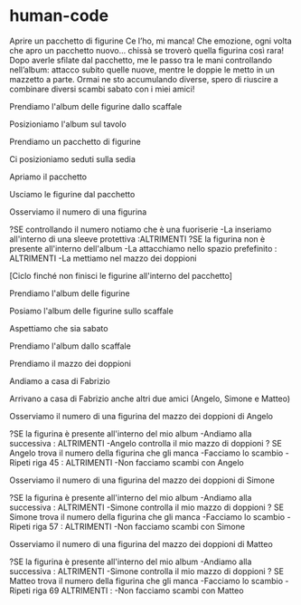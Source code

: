 # human-code

Aprire un pacchetto di figurine
Ce l’ho, mi manca!
Che emozione, ogni volta che apro un pacchetto nuovo... chissà se troverò quella figurina così rara!
Dopo averle sfilate dal pacchetto, me le passo tra le mani controllando nell’album: attacco subito quelle nuove, mentre le doppie le metto in un mazzetto a parte. Ormai ne sto accumulando diverse, spero di riuscire a combinare diversi scambi sabato con i miei amici! 

<!-- Preparazione postazione sbusto -->

Prendiamo l'album delle figurine dallo scaffale

Posizioniamo l'album sul tavolo

Prendiamo un pacchetto di figurine

Ci posizioniamo seduti sulla sedia

<!-- /Preparazione postazione sbusto -->

<!-- Apertura pacchetto -->

Apriamo il pacchetto

Usciamo le figurine dal pacchetto

Osserviamo il numero di una figurina

?SE controllando il numero notiamo che è una fuoriserie
    -La inseriamo all'interno di una sleeve protettiva
:ALTRIMENTI
    ?SE la figurina non è presente all'interno dell'album
        -La attacchiamo nello spazio prefefinito
    : ALTRIMENTI
        -La mettiamo nel mazzo dei doppioni

[Ciclo finché non finisci le figurine all'interno del pacchetto]

Prendiamo l'album delle figurine

Posiamo l'album delle figurine sullo scaffale

<!-- /Apertura pacchetto -->

<!-- Scambio con gli amici -->

Aspettiamo che sia sabato

Prendiamo l'album dallo scaffale

Prendiamo il mazzo dei doppioni

Andiamo a casa di Fabrizio

Arrivano a casa di Fabrizio anche altri due amici (Angelo, Simone e Matteo)

Osserviamo il numero di una figurina del mazzo dei doppioni di Angelo

?SE la figurina è presente all'interno del mio album
    -Andiamo alla successiva 
: ALTRIMENTI
    -Angelo controlla il mio mazzo di doppioni
            ? SE Angelo trova il numero della figurina che gli manca
                -Facciamo lo scambio
                -Ripeti riga 45
            : ALTRIMENTI
                -Non facciamo scambi con Angelo

Osserviamo il numero di una figurina del mazzo dei doppioni di Simone

?SE la figurina è presente all'interno del mio album
    -Andiamo alla successiva 
: ALTRIMENTI
    -Simone controlla il mio mazzo di doppioni
            ? SE Simone trova il numero della figurina che gli manca
                -Facciamo lo scambio
                -Ripeti riga 57
            : ALTRIMENTI
                -Non facciamo scambi con Simone

Osserviamo il numero di una figurina del mazzo dei doppioni di Matteo

?SE la figurina è presente all'interno del mio album
    -Andiamo alla successiva 
: ALTRIMENTI 
    -Simone controlla il mio mazzo di doppioni
            ? SE Matteo trova il numero della figurina che gli manca
                -Facciamo lo scambio
                -Ripeti riga 69
            ALTRIMENTI :
                -Non facciamo scambi con Matteo

<!-- /Scambio con gli amici -->







